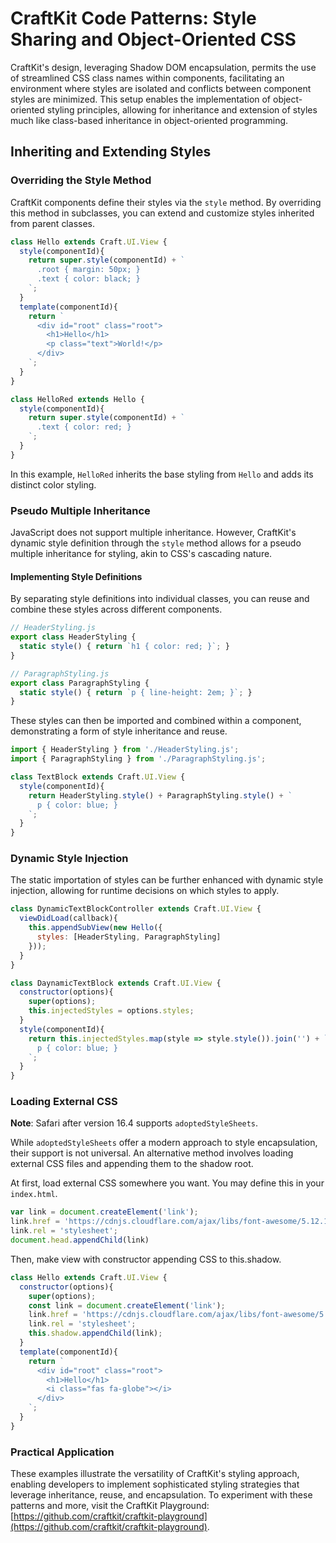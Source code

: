 # CraftKit Code Patterns: Style Sharing and Object-Oriented CSS

CraftKit's design, leveraging Shadow DOM encapsulation, permits the use of streamlined CSS class names within components, facilitating an environment where styles are isolated and conflicts between component styles are minimized. This setup enables the implementation of object-oriented styling principles, allowing for inheritance and extension of styles much like class-based inheritance in object-oriented programming.

## Inheriting and Extending Styles

### Overriding the Style Method

CraftKit components define their styles via the `style` method. By overriding this method in subclasses, you can extend and customize styles inherited from parent classes.

```javascript
class Hello extends Craft.UI.View {
  style(componentId){
    return super.style(componentId) + `
      .root { margin: 50px; }
      .text { color: black; }
    `;
  }
  template(componentId){
    return `
      <div id="root" class="root">
        <h1>Hello</h1>
        <p class="text">World!</p>
      </div>
    `;
  }
}

class HelloRed extends Hello {
  style(componentId){
    return super.style(componentId) + `
      .text { color: red; }
    `;
  }
}
```

In this example, `HelloRed` inherits the base styling from `Hello` and adds its distinct color styling.

### Pseudo Multiple Inheritance

JavaScript does not support multiple inheritance. However, CraftKit's dynamic style definition through the `style` method allows for a pseudo multiple inheritance for styling, akin to CSS's cascading nature.

#### Implementing Style Definitions

By separating style definitions into individual classes, you can reuse and combine these styles across different components.

```javascript
// HeaderStyling.js
export class HeaderStyling {
  static style() { return `h1 { color: red; }`; }
}

// ParagraphStyling.js
export class ParagraphStyling {
  static style() { return `p { line-height: 2em; }`; }
}
```

These styles can then be imported and combined within a component, demonstrating a form of style inheritance and reuse.

```javascript
import { HeaderStyling } from './HeaderStyling.js';
import { ParagraphStyling } from './ParagraphStyling.js';

class TextBlock extends Craft.UI.View {
  style(componentId){
    return HeaderStyling.style() + ParagraphStyling.style() + `
      p { color: blue; }
    `;
  }
}
```

### Dynamic Style Injection

The static importation of styles can be further enhanced with dynamic style injection, allowing for runtime decisions on which styles to apply.

```javascript
class DynamicTextBlockController extends Craft.UI.View {
  viewDidLoad(callback){
    this.appendSubView(new Hello({
      styles: [HeaderStyling, ParagraphStyling]
    }));
  }
}

class DaynamicTextBlock extends Craft.UI.View {
  constructor(options){
    super(options);
    this.injectedStyles = options.styles;
  }
  style(componentId){
    return this.injectedStyles.map(style => style.style()).join('') + `
      p { color: blue; }
    `;
  }
}
```

### Loading External CSS

**Note**: Safari after version 16.4 supports `adoptedStyleSheets`.

While `adoptedStyleSheets` offer a modern approach to style encapsulation, their support is not universal. An alternative method involves loading external CSS files and appending them to the shadow root.

At first, load external CSS somewhere you want. You may define this in your `index.html`.

```javascript 
var link = document.createElement('link');
link.href = 'https://cdnjs.cloudflare.com/ajax/libs/font-awesome/5.12.1/css/all.min.css';
link.rel = 'stylesheet';
document.head.appendChild(link)
``` 

Then, make view with constructor appending CSS to this.shadow. 

```javascript
class Hello extends Craft.UI.View {
  constructor(options){
    super(options);
    const link = document.createElement('link');
    link.href = 'https://cdnjs.cloudflare.com/ajax/libs/font-awesome/5.12.1/css/all.min.css';
    link.rel = 'stylesheet';
    this.shadow.appendChild(link);
  }
  template(componentId){
    return `
      <div id="root" class="root">
        <h1>Hello</h1>
        <i class="fas fa-globe"></i>
      </div>
    `;
  }
}
```

### Practical Application

These examples illustrate the versatility of CraftKit's styling approach, enabling developers to implement sophisticated styling strategies that leverage inheritance, reuse, and encapsulation. To experiment with these patterns and more, visit the CraftKit Playground: [https://github.com/craftkit/craftkit-playground](https://github.com/craftkit/craftkit-playground).